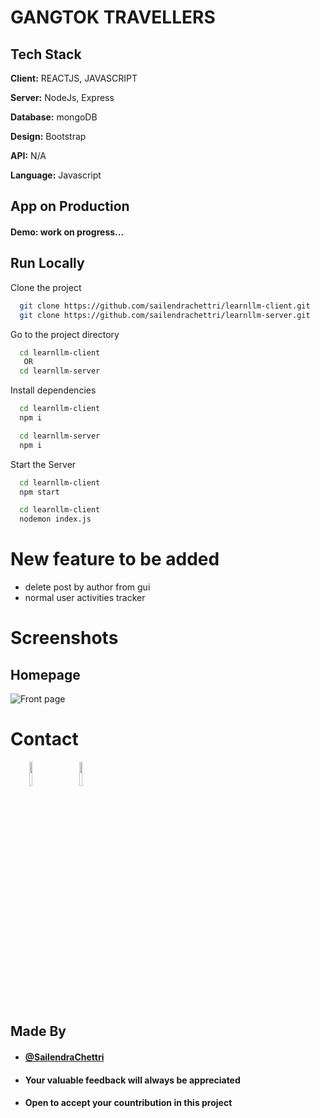 
# GANGTOK TRAVELLERS

## Tech Stack

**Client:** REACTJS, JAVASCRIPT

**Server:** NodeJs, Express

**Database:** mongoDB

**Design:** Bootstrap

**API:**  N/A

**Language:** Javascript
  
## App on Production


#### Demo: work on progress...

## Run Locally

Clone the project

```bash
  git clone https://github.com/sailendrachettri/learnllm-client.git
  git clone https://github.com/sailendrachettri/learnllm-server.git
```

Go to the project directory

```bash 
  cd learnllm-client
   OR 
  cd learnllm-server

```

Install dependencies

```bash
  cd learnllm-client
  npm i

  cd learnllm-server
  npm i
```

Start the Server

```bash
  cd learnllm-client
  npm start

  cd learnllm-client
  nodemon index.js
```

# New feature to be added
- delete post by author from gui
- normal user activities tracker

# Screenshots
## Homepage
<p><img src="https://drive.google.com/uc?export=view&id=1jnW8docD3joy3EDHlK_uKKgXMGmwSboy" alt="Front page"></p>

# Contact
<p><span style="margin-right: 30px;"></span><a href="https://www.linkedin.com/in/sailendrachettri/"><img target="_blank" src="https://cdn.jsdelivr.net/gh/devicons/devicon/icons/linkedin/linkedin-original.svg" style="width: 10%;"></a><span style="margin-right: 30px;"></span><a href="https://github.com/sailendrachettri/"><img target="_blank" src="https://cdn.jsdelivr.net/gh/devicons/devicon/icons/github/github-original.svg" style="width: 10%;"></a></p>


## Made By
- #### [@SailendraChettri](https://instagram.com/01_sailendra)
- #### Your valuable feedback will always be appreciated
- #### Open to accept your countribution in this project